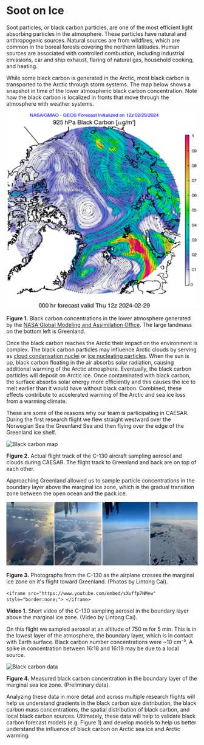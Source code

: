 # Soot on Ice

Soot particles, or black carbon particles, are one of the most efficient light absorbing particles in the atmosphere. These particles have natural and anthropogenic sources. Natural sources are from wildfires, which are common in the boreal forests covering the northern latitudes. Human sources are associated with controlled combustion, including industrial emissions, car and ship exhaust, flaring of natural gas, household cooking, and heating.  

While some black carbon is generated in the Arctic, most black carbon is transported to the Arctic through storm systems. The map below shows a snapshot in time of the lower atmospheric black carbon concentration. Note how the black carbon is localized in fronts that move through the atmosphere with weather systems.

![Black carbon map](/assets/black_carbon_forecast.png)

**Figure 1.** Black carbon concentrations in the lower atmosphere generated by the [NASA Global Modeling and Assimilation Office](https://fluid.nccs.nasa.gov/missions/chem3d_mission%2BMOSAIC/). The large landmass on the bottom left is Greenland. 

Once the black carbon reaches the Arctic their impact on the environment is complex. The black carbon particles may influence Arctic clouds by serving as [cloud condensation nuclei](https://en.wikipedia.org/wiki/Cloud_condensation_nuclei) or [ice nucleating particles](https://en.wikipedia.org/wiki/Ice_nucleus). When the sun is up, black carbon floating in the air absorbs solar radiation, causing additional warming of the Arctic atmosphere. Eventually, the black carbon particles will deposit on Arctic ice. Once contaminated with black carbon, the surface absorbs solar energy more efficiently and this causes the ice to melt earlier than it would have without black carbon. Combined, these effects contribute to accelerated warming of the Arctic and sea ice loss from a warming climate.

These are some of the reasons why our team is participating in CAESAR. During the first research flight we flew straight westward over the Norwegian Sea the Greenland Sea and then flying over the edge of the Greenland ice shelf.

![Black carbon map](/assets/rf01.svg)

**Figure 2.** Actual flight track of the C-130 aircraft sampling aerosol and clouds during CAESAR. The flight track to Greenland and back are on top of each other. 

Approaching Greenland allowed us to sample particle concentrations in the boundary layer above the marginal ice zone, which is the gradual transition zone between the open ocean and the pack ice.

![Marginal ice zone](/assets/ice_edge.png)

**Figure 3.** Photographs from the C-130 as the airplane crosses the marginal ice zone on it's flight toward Greenland. (Photos by Lintong Cai).

~~~
<iframe src="https://www.youtube.com/embed/sXuffp7NMew" style="border:none;"> </iframe>
~~~

**Video 1.** Short video of the C-130 sampling aerosol in the boundary layer above the marginal ice zone. (Video by Lintong Cai).

On this flight we sampled aerosol at an altitude of 750 m for 5 min. This is in the lowest layer of the atmosphere, the boundary layer, which is in contact with Earth surface. Black carbon number concentrations were ~10 cm⁻³. A spike in concentration between 16:18 and 16:19 may be due to a local source.

![Black carbon data](/assets/rbc.png)

**Figure 4.** Measured black carbon concentration in the boundary layer of the marginal sea ice zone. (Preliminary data).


Analyzing these data in more detail and across multiple research flights will help us understand gradients in the black carbon size distribution, the black carbon mass concentrations, the spatial distribution of black carbon, and local black carbon sources. Ultimately, these data will help to validate black carbon forecast models (e.g. Figure 1) and develop models to help us better understand the influence of black carbon on Arctic sea ice and Arctic warming.
